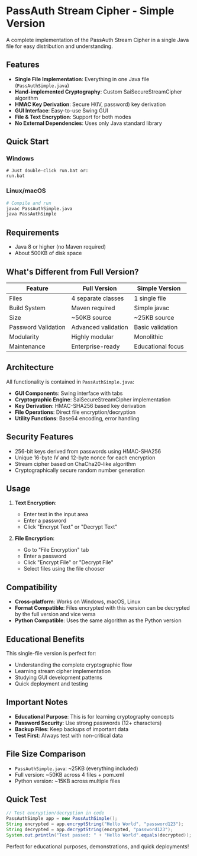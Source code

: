 # PassAuth Stream Cipher - Simple Version

A complete implementation of the PassAuth Stream Cipher in a single Java file for easy distribution and understanding.

## Features

- **Single File Implementation**: Everything in one Java file (`PassAuthSimple.java`)
- **Hand-implemented Cryptography**: Custom SaiSecureStreamCipher algorithm
- **HMAC Key Derivation**: Secure H(IV, password) key derivation
- **GUI Interface**: Easy-to-use Swing GUI
- **File & Text Encryption**: Support for both modes
- **No External Dependencies**: Uses only Java standard library

## Quick Start

### Windows

```batch
# Just double-click run.bat or:
run.bat
```

### Linux/macOS

```bash
# Compile and run
javac PassAuthSimple.java
java PassAuthSimple
```

## Requirements

- Java 8 or higher (no Maven required)
- About 500KB of disk space

## What's Different from Full Version?

| Feature             | Full Version        | Simple Version    |
| ------------------- | ------------------- | ----------------- |
| Files               | 4 separate classes  | 1 single file     |
| Build System        | Maven required      | Simple javac      |
| Size                | ~50KB source        | ~25KB source      |
| Password Validation | Advanced validation | Basic validation  |
| Modularity          | Highly modular      | Monolithic        |
| Maintenance         | Enterprise-ready    | Educational focus |

## Architecture

All functionality is contained in `PassAuthSimple.java`:

- **GUI Components**: Swing interface with tabs
- **Cryptographic Engine**: SaiSecureStreamCipher implementation
- **Key Derivation**: HMAC-SHA256 based key derivation
- **File Operations**: Direct file encryption/decryption
- **Utility Functions**: Base64 encoding, error handling

## Security Features

- 256-bit keys derived from passwords using HMAC-SHA256
- Unique 16-byte IV and 12-byte nonce for each encryption
- Stream cipher based on ChaCha20-like algorithm
- Cryptographically secure random number generation

## Usage

1. **Text Encryption**:

   - Enter text in the input area
   - Enter a password
   - Click "Encrypt Text" or "Decrypt Text"

2. **File Encryption**:
   - Go to "File Encryption" tab
   - Enter a password
   - Click "Encrypt File" or "Decrypt File"
   - Select files using the file chooser

## Compatibility

- **Cross-platform**: Works on Windows, macOS, Linux
- **Format Compatible**: Files encrypted with this version can be decrypted by the full version and vice versa
- **Python Compatible**: Uses the same algorithm as the Python version

## Educational Benefits

This single-file version is perfect for:

- Understanding the complete cryptographic flow
- Learning stream cipher implementation
- Studying GUI development patterns
- Quick deployment and testing

## Important Notes

- **Educational Purpose**: This is for learning cryptography concepts
- **Password Security**: Use strong passwords (12+ characters)
- **Backup Files**: Keep backups of important data
- **Test First**: Always test with non-critical data

## File Size Comparison

- `PassAuthSimple.java`: ~25KB (everything included)
- Full version: ~50KB across 4 files + pom.xml
- Python version: ~15KB across multiple files

## Quick Test

```java
// Test encryption/decryption in code
PassAuthSimple app = new PassAuthSimple();
String encrypted = app.encryptString("Hello World", "password123");
String decrypted = app.decryptString(encrypted, "password123");
System.out.println("Test passed: " + "Hello World".equals(decrypted));
```

Perfect for educational purposes, demonstrations, and quick deployments!

